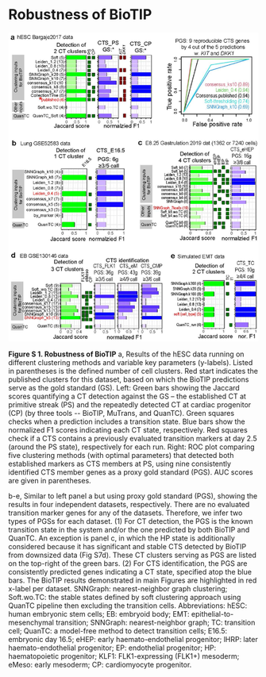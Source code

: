# Robustness of BioTIP

<img src="https://github.com/xyang2uchicago/BioTIP/blob/master/results/FigS1_robustness_xy_v3.jpg"> 

**Figure S 1. Robustness of BioTIP**
a, Results of the hESC data running on different clustering methods and variable key parameters (y-labels). Listed in parentheses is the defined number of cell clusters. Red start indicates the published clusters for this dataset, based on which the BioTIP predictions serve as the gold standard (GS).   Left: Green bars showing the Jaccard scores quantifying a CT detection against the GS – the established CT at primitive streak (PS) and the repeatedly detected CT at cardiac progenitor (CP) (by three tools -- BioTIP, MuTrans, and QuanTC). Green squares checks when a prediction includes a transition state. Blue bars show the normalized F1 scores indicating each CT state, respectively. Red squares check if a CTS contains a previously evaluated transition markers at day 2.5 (around the PS state), respectively for each run.  Right: ROC plot comparing five clustering methods (with optimal parameters) that detected both established markers as CTS members at PS, using nine consistently identified CTS member genes as a proxy gold standard (PGS). AUC scores are given in parentheses.

b-e, Similar to left panel a but using proxy gold standard (PGS), showing the results in four independent datasets, respectively. There are no evaluated transition marker genes for any of the datasets. Therefore, we infer two types of PGSs for each dataset. 
(1) For CT detection, the PGS is the known transition state in the system and/or the one predicted by both BioTIP and QuanTC. An exception is panel c, in which the HP state is additionally considered because it has significant and stable CTS detected by BioTIP from downsized data (Fig S7d). These CT clusters serving as PGS are listed on the top-right of the green bars. 
(2) For CTS identification, the PGS are consistently predicted genes indicating a CT state, specified atop the blue bars. 
The BioTIP results demonstrated in main Figures are highlighted in red x-label per dataset. SNNGraph: nearest-neighbor graph clustering; Soft.wo.TC: the stable states defined by soft clustering approach using QuanTC pipeline then excluding the transition cells. 
Abbreviations: hESC: human embryonic stem cells; EB: embryoid body; EMT: epithelial-to-mesenchymal transition; SNNGraph: nearest-neighbor graph; TC: transition cell; QuanTC: a model-free method to detect transition cells; E16.5: embryonic day 16.5; eHEP: early haemato-endothelial progenitor; lHRP: later haemato-endothelial progenitor; EP: endothelial progenitor; HP: haematopoietic progenitor; KLF1: FLK1-expressing (FLK1+) mesoderm; eMeso: early mesoderm; CP:  cardiomyocyte progenitor.

